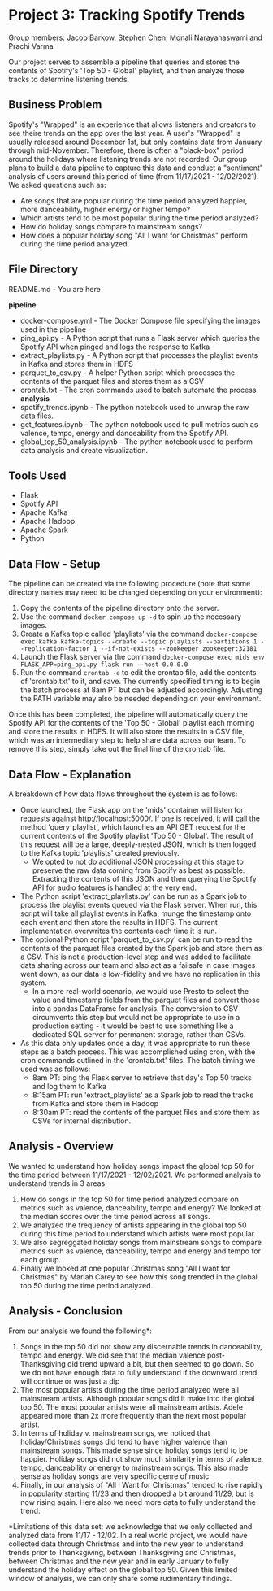 # Project 3: Tracking Spotify Trends

Group members: Jacob Barkow, Stephen Chen, Monali Narayanaswami and Prachi Varma

Our project serves to assemble a pipeline that queries and stores the contents of Spotify's 'Top 50 - Global' playlist, and then analyze those tracks to determine listening trends.

## Business Problem

Spotify's "Wrapped" is an experience that allows listeners and creators to see theire trends on the app over the last year. A user's "Wrapped" is usually released around December 1st, but only contains data from January through mid-November. Therefore, there is often a "black-box" period around the holidays where listening trends are not recorded. Our group plans to build a data pipeline to capture this data and conduct a "sentiment" analysis of users around this period of time (from 11/17/2021 - 12/02/2021). We asked questions such as:
 * Are songs that are popular during the time period analyzed happier, more danceability, higher energy or higher tempo?
 * Which artists tend to be most popular during the time period analyzed?
 * How do holiday songs compare to mainstream songs?
 * How does a popular holiday song "All I want for Christmas" perform during the time period analyzed.

## File Directory

README.md - You are here

**pipeline**
- docker-compose.yml - The Docker Compose file specifying the images used in the pipeline
- ping_api.py - A Python script that runs a Flask server which queries the Spotify API when pinged and logs the response to Kafka
- extract_playlists.py - A Python script that processes the playlist events in Kafka and stores them in HDFS
- parquet_to_csv.py - A helper Python script which processes the contents of the parquet files and stores them as a CSV
- crontab.txt - The cron commands used to batch automate the process
**analysis**
- spotify_trends.ipynb - The python notebook used to unwrap the raw data files.
- get_features.ipynb - The python notebook used to pull metrics such as valence, tempo, energy and danceability from the Spotify API.
- global_top_50_analysis.ipynb - The python notebook used to perform data analysis and create visualization.


## Tools Used

- Flask
- Spotify API
- Apache Kafka
- Apache Hadoop
- Apache Spark
- Python

## Data Flow - Setup

The pipeline can be created via the following procedure (note that some directory names may need to be changed depending on your environment):

1. Copy the contents of the pipeline directory onto the server.
2. Use the command `docker compose up -d` to spin up the necessary images. 
3. Create a Kafka topic called 'playlists' via the command `docker-compose exec kafka kafka-topics --create --topic playlists --partitions 1 --replication-factor 1 --if-not-exists --zookeeper zookeeper:32181`
4. Launch the Flask server via the command `docker-compose exec mids env FLASK_APP=ping_api.py flask run --host 0.0.0.0`
5. Run the command `crontab -e` to edit the crontab file, add the contents of 'crontab.txt' to it, and save. The currently specified timing is to begin the batch process at 8am PT but can be adjusted accordingly. Adjusting the PATH variable may also be needed depending on your environment.

Once this has been completed, the pipeline will automatically query the Spotify API for the contents of the 'Top 50 - Global' playlist each morning and store the results in HDFS. It will also store the results in a CSV file, which was an intermediary step to help share data across our team. To remove this step, simply take out the final line of the crontab file.

## Data Flow - Explanation

A breakdown of how data flows throughout the system is as follows:

- Once launched, the Flask app on the 'mids' container will listen for requests against http://localhost:5000/. If one is received, it will call the method 'query_playlist', which launches an API GET request for the current contents of the Spotify playlist 'Top 50 - Global'. The result of this request will be a large, deeply-nested JSON, which is then logged to the Kafka topic 'playlists' created previously.
    - We opted to not do additional JSON processing at this stage to preserve the raw data coming from Spotify as best as possible. Extracting the contents of this JSON and then querying the Spotify API for audio features is handled at the very end.
- The Python script 'extract_playlists.py' can be run as a Spark job to process the playlist events queued via the Flask server. When run, this script will take all playlist events in Kafka, munge the timestamp onto each event and then store the results in HDFS. The current implementation overwrites the contents each time it is run.
- The optional Python script 'parquet_to_csv.py' can be run to read the contents of the parquet files created by the Spark job and store them as a CSV. This is not a production-level step and was added to facilitate data sharing across our team and also act as a failsafe in case images went down, as our data is low-fidelity and we have no replication in this system.
    - In a more real-world scenario, we would use Presto to select the value and timestamp fields from the parquet files and convert those into a pandas DataFrame for analysis. The conversion to CSV circumvents this step but would not be appropriate to use in a production setting - it would be best to use something like a dedicated SQL server for permanent storage, rather than CSVs.
- As this data only updates once a day, it was appropriate to run these steps as a batch process. This was accomplished using cron, with the cron commands outlined in the 'crontab.txt' files. The batch timing we used was as follows:
    - 8am PT: ping the Flask server to retrieve that day's Top 50 tracks and log them to Kafka
    - 8:15am PT: run 'extract_playlists' as a Spark job to read the tracks from Kafka and store them in Hadoop
    - 8:30am PT: read the contents of the parquet files and store them as CSVs for internal distribution.
    
## Analysis - Overview
We wanted to understand how holiday songs impact the global top 50 for the time period between 11/17/2021 - 12/02/2021. We performed analysis to understand trends in 3 areas:
1. How do songs in the top 50 for time period analyzed compare on metrics such as valence, danceability, tempo and energy? We looked at the median scores over the time period across all songs.
2. We analyzed the frequency of artists appearing in the global top 50 during this time period to understand which artists were most popular.
3. We also segreggated holiday songs from mainstream songs to compare metrics such as valence, danceability, tempo and energy and tempo for each group.
4. Finally we looked at one popular Christmas song "All I want for Christmas" by Mariah Carey to see how this song trended in the global top 50 during the time period analyzed.

## Analysis - Conclusion
From our analysis we found the following*:
1. Songs in the top 50 did not show any discernable trends in danceability, tempo and energy. We did see that the median valence post-Thanksgiving did trend upward a bit, but then seemed to go down. So we do not have enough data to fully understand if the downward trend will continue or was just a dip
2. The most popular artists during the time period analyzed were all mainstream artists. Although popular songs did it make into the global top 50. The most popular artists were all mainstream artists. Adele appeared more than 2x more frequently than the next most popular artist.
3. In terms of holiday v. mainstream songs, we noticed that holiday/Christmas songs did tend to have higher valence than mainstream songs. This made sense since holiday songs tend to be happier. Holiday songs did not show much similarity in terms of valence, tempo, danceability or energy to mainstream songs. This also made sense as holiday songs are very specific genre of music.
4. Finally, in our analysis of "All I Want for Christmas" tended to rise rapidly in popularity starting 11/23 and then dropped a bit around 11/29, but is now rising again. Here also we need more data to fully understand the trend.

*Limitations of this data set: we acknowledge that we only collected and analyzed data from 11/17 - 12/02. In a real world project, we would have collected data through Christmas and into the new year to understand trends prior to Thanksgiving, between Thanksgiving and Christmas, between Christmas and the new year and in early January to fully understand the holiday effect on the global top 50. Given this limited window of analysis, we can only share some rudimentary findings.



